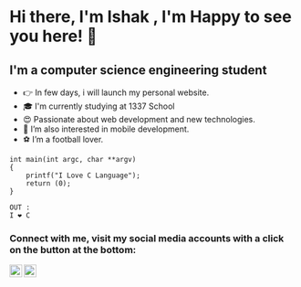 # Hi there, I'm Ishak , I'm Happy to see you here! 👋

## I'm a computer science engineering student
  
[//]: <> (- 👉 I'm currently learning)
- 👉 In few days, i will launch my personal website.
- 🎓 I'm currently studying at 1337 School
- 😍 Passionate about web development and new technologies.
- 📱 I’m also interested in mobile development.
- ⚽ I’m a football lover.

```
int main(int argc, char **argv)
{
    printf("I Love C Language");
    return (0);
}

OUT : 
I ❤️ C
```

### Connect with me, visit my social media accounts with a click on the button at the bottom:

[<img align="left" alt="ishakzail | Twitter" width="22px" src="https://img.icons8.com/fluent/48/000000/twitter.png" />][twitter]
[<img align="left" alt="ishakzail | LinkedIn" width="22px" src="https://img.icons8.com/fluent/48/000000/linkedin.png" />][linkedin]

[linkedin]: https://www.linkedin.com/in/ishak-zail
[twitter]: https://twitter.com/ishakzail